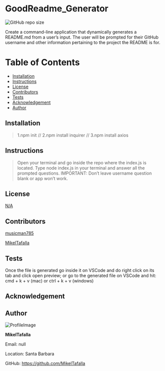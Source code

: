 
# GoodReadme_Generator

![GitHub repo size](https://img.shields.io/github/repo-size/MikelTafalla/GoodReadme_Generator?logo=github)

Create a command-line application that dynamically generates a README.md from a user’s input. The user will be prompted for their GitHub username and other information pertaining to the project the README is for.

# Table of Contents

* [Installation](#installation)
* [Instructions](#instructions)
* [License](#license)
* [Contributors](#contributors)
* [Tests](#tests)
* [Acknowledgement](#acknowledgement)
* [Author](#author)

## Installation
> 1.npm init // 2.npm install inquirer // 3.npm install axios
## Instructions
> Open your terminal and go inside the repo where the index.js is located. Type node index.js in your terminal and answer all the prompted questions. IMPORTANT: Don’t leave username question blank or app won’t work.
## License 

[N/A](#)
 
## Contributors

[musicman785](http://github.com/musicman785)

[MikelTafalla](http://github.com/MikelTafalla)

## Tests
Once the file is generated go inside it on VSCode and do right click on its tab and click open preview; or go to the generated file on VSCode and hit: cmd + k + v (mac) or ctrl + k + v (windows)
## Acknowledgement




## Author 

![ProfileImage](https://avatars3.githubusercontent.com/u/61996656?v=4)


**MikelTafalla**

Email: null

Location: Santa Barbara

GitHub: https://github.com/MikelTafalla

